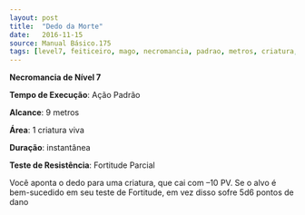 ```yaml
---
layout: post
title:  "Dedo da Morte"
date:   2016-11-15
source: Manual Básico.175
tags: [level7, feiticeiro, mago, necromancia, padrao, metros, criatura, instantanea, fortitude, parcial, dano]
---
```


**Necromancia de Nível 7**

**Tempo de Execução**: Ação Padrão

**Alcance**: 9 metros

**Área**: 1 criatura viva

**Duração**: instantânea

**Teste de Resistência**: Fortitude Parcial

Você aponta o dedo para uma criatura, que cai com –10 PV. Se o alvo é bem-sucedido em seu teste de Fortitude, em vez disso sofre 5d6 pontos de dano